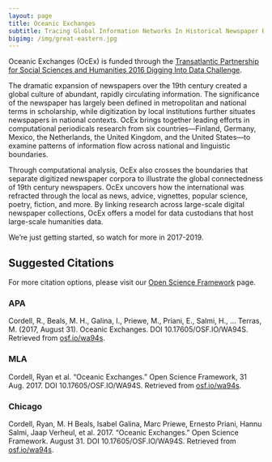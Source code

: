 ```yaml
---
layout: page
title: Oceanic Exchanges
subtitle: Tracing Global Information Networks In Historical Newspaper Repositories, 1840-1914
bigimg: /img/great-eastern.jpg
---
```


Oceanic Exchanges (OcEx) is funded through the [Transatlantic Partnership for Social Sciences and Humanities 2016 Digging Into Data Challenge](https://diggingintodata.org/awards/2016/project/oceanic-exchanges-tracing-global-information-networks-historical-newspaper).

The dramatic expansion of newspapers over the 19th century created a global culture of abundant, rapidly circulating information. The significance of the newspaper has largely been defined in metropolitan and national terms in scholarship, while digitization by local institutions further situates newspapers in national contexts. OcEx brings together leading efforts in computational periodicals research from six countries—Finland, Germany, Mexico, the Netherlands, the United Kingdom, and the United States—to examine patterns of information flow across national and linguistic boundaries. 

Through computational analysis, OcEx also crosses the boundaries that separate digitized newspaper corpora to illustrate the global connectedness of 19th century newspapers. OcEx uncovers how the international was refracted through the local as news, advice, vignettes, popular science, poetry, fiction, and more. By linking research across large-scale digital newspaper collections, OcEx offers a model for data custodians that host large-scale humanities data.

We’re just getting started, so watch for more in 2017-2019.

## Suggested Citations

For more citation options, please visit our [Open Science Framework](osf.io/wa94s) page.

### APA

Cordell, R., Beals, M. H., Galina, I., Priewe, M., Priani, E., Salmi, H., … Terras, M. (2017, August 31). Oceanic Exchanges. DOI 10.17605/OSF.IO/WA94S. Retrieved from [osf.io/wa94s](osf.io/wa94s).

### MLA

Cordell, Ryan et al. “Oceanic Exchanges.” Open Science Framework, 31 Aug. 2017. DOI 10.17605/OSF.IO/WA94S. Retrieved from [osf.io/wa94s](osf.io/wa94s).

### Chicago
Cordell, Ryan, M. H Beals, Isabel Galina, Marc Priewe, Ernesto Priani, Hannu Salmi, Jaap Verheul, et al. 2017. “Oceanic Exchanges.” Open Science Framework. August 31. DOI 10.17605/OSF.IO/WA94S. Retrieved from [osf.io/wa94s](osf.io/wa94s).